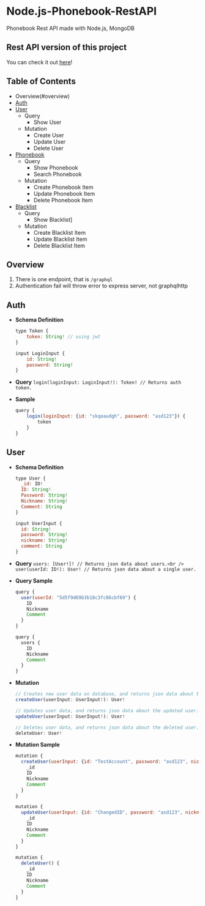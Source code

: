 # Node.js-Phonebook-RestAPI
Phonebook Rest API made with Node.js, MongoDB

## Rest API version of this project
You can check it out [here](https://github.com/skqoaudgh/Node.js-Phonebook-RestAPI)!

## Table of Contents
* Overview(#overview)
* [Auth](#auth)
* [User](#user)
  * Query
    * Show User
  * Mutation
    * Create User
    * Update User
    * Delete User
* [Phonebook](#phonebook)
  * Query
    * Show Phonebook
    * Search Phonebook
  * Mutation
    * Create Phonebook Item
    * Update Phonebook Item
    * Delete Phonebook Item
* [Blacklist](#blacklist)
  * Query
    * Show Blacklist]
  * Mutation
    * Create Blacklist Item
    * Update Blacklist Item
    * Delete Blacklist Item

## Overview
1. There is one endpoint, that is ```/graphql```
2. Authentication fail will throw error to express server, not graphqlhttp


## Auth

* **Schema Definition**
  ```javascript
  type Token {
      token: String! // using jwt
  }
  
  input LoginInput {
      id: String!
      password: String!
  }
  ```
  
* **Query**
  `login(loginInput: LoginInput!): Token! // Returns auth token.` 
  
* **Sample**
  ```javascript
  query {
      login(loginInput: {id: "skqoaudgh", password: "asd123"}) {
          token
      }
  }
  ```

## User

* **Schema Definition**
  ```javascript
  type User {
    _id: ID!
    ID: String!
    Password: String!
    Nickname: String!
    Comment: String
  }

  input UserInput {
    id: String!
    password: String!
    nickname: String!
    comment: String
  }
  ```
  
* **Query**
  `users: [User!]! // Returns json data about users.<br />`
  `user(userId: ID!): User! // Returns json data about a single user.`
  
* **Query Sample**
  ```javascript
  query {
    user(userId: "5d5f9d69b3b18c3fc86cbf69") {
      ID
      Nickname
      Comment
    }
  }
  
  query {
    users {
      ID
      Nickname
      Comment
    }
  }
  ```
  
* **Mutation**
  ```javascript
  // Creates new user data on database, and returns json data about the saved user.<br />
  createUser(userInput: UserInput!): User!

  // Updates user data, and returns json data about the updated user.
  updateUser(userInput: UserInput!): User!

  // Deletes user data, and returns json data about the deleted user.
  deleteUser: User! 
  ``` 
* **Mutation Sample**
  ```javascript
  mutation {
    createUser(userInput: {id: "TestAccount", password: "asd123", nickname: "TestAccount", comment: "hello~"}) {
      _id
      ID
      Nickname
      Comment
    }
  }
  
  mutation {
    updateUser(userInput: {id: "ChangedID", password: "asd123", nickname: "ChangedNickname"}) {
      _id
      ID
      Nickname
      Comment
    }
  }
  
  mutation {
    deleteUser() {
      _id
      ID
      Nickname
      Comment
    }
  }
  ```
